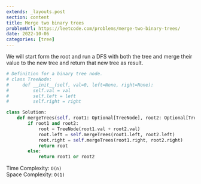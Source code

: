 ```yaml
---
extends: _layouts.post
section: content
title: Merge two binary trees
problemUrl: https://leetcode.com/problems/merge-two-binary-trees/
date: 2022-10-06
categories: [tree]
---
```


We will start form the root and run a DFS with both the tree and merge their value to the new tree and return that new tree as result.

```python
# Definition for a binary tree node.
# class TreeNode:
#     def __init__(self, val=0, left=None, right=None):
#         self.val = val
#         self.left = left
#         self.right = right

class Solution:
    def mergeTrees(self, root1: Optional[TreeNode], root2: Optional[TreeNode]) -> Optional[TreeNode]:
        if root1 and root2:
            root = TreeNode(root1.val + root2.val)
            root.left = self.mergeTrees(root1.left, root2.left)
            root.right = self.mergeTrees(root1.right, root2.right)
            return root
        else:
            return root1 or root2
```

Time Complexity: `O(n)` <br/>
Space Complexity: `O(1)`